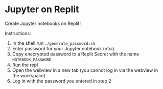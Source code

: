 # Jupyter on Replit

Create Jupyter notebooks on Replit!

Instructions:

1. In the shell run `./generate_password.sh`
2. Enter password for your Jupyter notebook (nfci).
3. Copy enecrypted password to a Replit Secret with the name `NOTEBOOK_PASSWORD`
4. Run the repl
5. Open the webview in a new tab (you cannot log in via the webview in the workspace)
6. Log in with the password you entered in step 2
